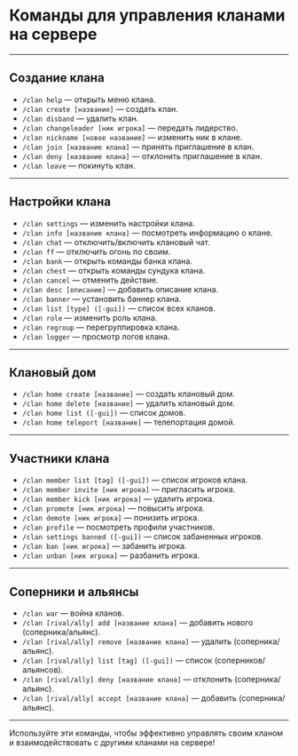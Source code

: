 # Команды для управления кланами на сервере

---

## **Создание клана**

- `/clan help` — открыть меню клана.
- `/clan create [название]` — создать клан.
- `/clan disband` — удалить клан.
- `/clan changeleader [ник игрока]` — передать лидерство.
- `/clan nickname [новое название]` — изменить ник в клане.
- `/clan join [название клана]` — принять приглашение в клан.
- `/clan deny [название клана]` — отклонить приглашение в клан.
- `/clan leave` — покинуть клан.

---

## **Настройки клана**

- `/clan settings` — изменить настройки клана.
- `/clan info [название клана]` — посмотреть информацию о клане.
- `/clan chat` — отключить/включить клановый чат.
- `/clan ff` — отключить огонь по своим.
- `/clan bank` — открыть команды банка клана.
- `/clan chest` — открыть команды сундука клана.
- `/clan cancel` — отменить действие.
- `/clan desc [описание]` — добавить описание клана.
- `/clan banner` — установить баннер клана.
- `/clan list [type] ([-gui])` — список всех кланов.
- `/clan role` — изменить роль клана.
- `/clan regroup` — перегруппировка клана.
- `/clan logger` — просмотр логов клана.

---

## **Клановый дом**

- `/clan home create [название]` — создать клановый дом.
- `/clan home delete [название]` — удалить клановый дом.
- `/clan home list ([-gui])` — список домов.
- `/clan home teleport [название]` — телепортация домой.

---

## **Участники клана**

- `/clan member list [tag] ([-gui])` — список игроков клана.
- `/clan member invite [ник игрока]` — пригласить игрока.
- `/clan member kick [ник игрока]` — удалить игрока.
- `/clan promote [ник игрока]` — повысить игрока.
- `/clan demote [ник игрока]` — понизить игрока.
- `/clan profile` — посмотреть профили участников.
- `/clan settings banned ([-gui])` — список забаненных игроков.
- `/clan ban [ник игрока]` — забанить игрока.
- `/clan unban [ник игрока]` — разбанить игрока.

---

## **Соперники и альянсы**

- `/clan war` — война кланов.
- `/clan [rival/ally] add [название клана]` — добавить нового (соперника/альянс).
- `/clan [rival/ally] remove [название клана]` — удалить (соперника/альянс).
- `/clan [rival/ally] list [tag] ([-gui])` — список (соперников/альянсов).
- `/clan [rival/ally] deny [название клана]` — отклонить (соперника/альянс).
- `/clan [rival/ally] accept [название клана]` — добавить (соперника/альянс).

---

Используйте эти команды, чтобы эффективно управлять своим кланом и взаимодействовать с другими кланами на сервере!
